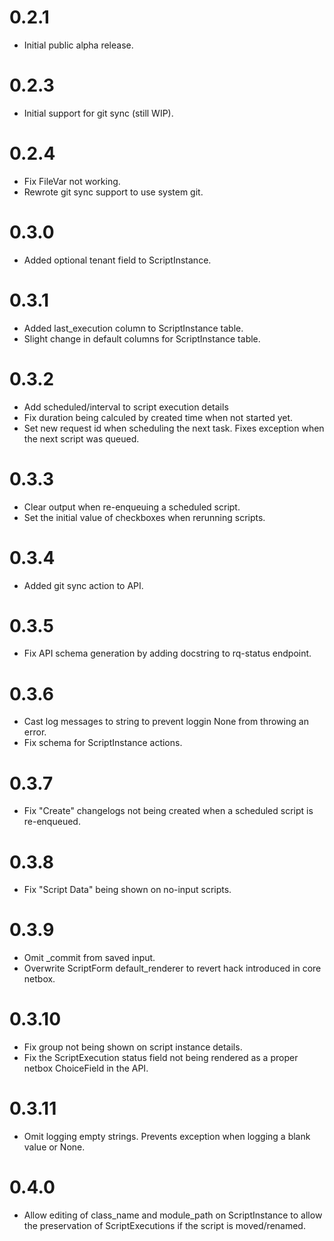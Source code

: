 # 0.2.1

* Initial public alpha release.

# 0.2.3

* Initial support for git sync (still WIP).

# 0.2.4

* Fix FileVar not working.
* Rewrote git sync support to use system git.

# 0.3.0

* Added optional tenant field to ScriptInstance.

# 0.3.1

* Added last_execution column to ScriptInstance table.
* Slight change in default columns for ScriptInstance table.

# 0.3.2

* Add scheduled/interval to script execution details
* Fix duration being calculed by created time when not started yet.
* Set new request id when scheduling the next task. Fixes exception when the next script was queued.

# 0.3.3

* Clear output when re-enqueuing a scheduled script.
* Set the initial value of checkboxes when rerunning scripts.

# 0.3.4

* Added git sync action to API.

# 0.3.5

* Fix API schema generation by adding docstring to rq-status endpoint.

# 0.3.6

* Cast log messages to string to prevent loggin None from throwing an error.
* Fix schema for ScriptInstance actions.

# 0.3.7

* Fix "Create" changelogs not being created when a scheduled script is re-enqueued.

# 0.3.8

* Fix "Script Data" being shown on no-input scripts.

# 0.3.9

* Omit _commit from saved input.
* Overwrite ScriptForm default_renderer to revert hack introduced in core netbox.

# 0.3.10

* Fix group not being shown on script instance details.
* Fix the ScriptExecution status field not being rendered as a proper netbox ChoiceField in the API.

# 0.3.11

* Omit logging empty strings. Prevents exception when logging a blank value or None.

# 0.4.0

* Allow editing of class_name and module_path on ScriptInstance to allow the preservation of ScriptExecutions if the script is moved/renamed.